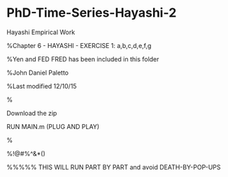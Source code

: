 # PhD-Time-Series-Hayashi-2
Hayashi Empirical Work

%Chapter 6 - HAYASHI - EXERCISE 1: a,b,c,d,e,f,g

%Yen and FED FRED has been included in this folder

%John Daniel Paletto

%Last modified 12/10/15


%

Download the zip

RUN MAIN.m (PLUG AND PLAY)


%



%!@#$%^&*()PLEASE REFRAIN FROM CLICKING "RUN", PLEASE USE "RUN SECTION"!@#$%^&*()

%%%%% THIS WILL RUN PART BY PART and avoid DEATH-BY-POP-UPS
